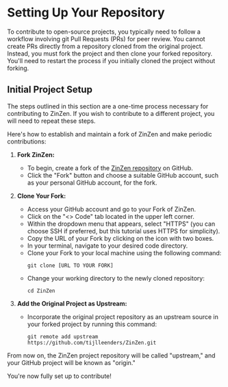 # Setting Up Your Repository

To contribute to open-source projects, you typically need to follow a workflow involving git Pull Requests (PRs) for peer review. You cannot create PRs directly from a repository cloned from the original project. Instead, you must fork the project and then clone your forked repository. You'll need to restart the process if you initially cloned the project without forking.

## Initial Project Setup

The steps outlined in this section are a one-time process necessary for contributing to ZinZen. If you wish to contribute to a different project, you will need to repeat these steps.

Here's how to establish and maintain a fork of ZinZen and make periodic contributions:

1. **Fork ZinZen:**
   - To begin, create a fork of the [ZinZen repository](https://github.com/tijlleenders/ZinZen) on GitHub.
   - Click the "Fork" button and choose a suitable GitHub account, such as your personal GitHub account, for the fork.

2. **Clone Your Fork:**
   - Access your GitHub account and go to your Fork of ZinZen.
   - Click on the "<> Code" tab located in the upper left corner.
   - Within the dropdown menu that appears, select "HTTPS" (you can choose SSH if preferred, but this tutorial uses HTTPS for simplicity).
   - Copy the URL of your Fork by clicking on the icon with two boxes.
   - In your terminal, navigate to your desired code directory.
   - Clone your Fork to your local machine using the following command:
     ```
     git clone [URL TO YOUR FORK]
     ```
   - Change your working directory to the newly cloned repository:
     ```
     cd ZinZen
     ```

3. **Add the Original Project as Upstream:**
   - Incorporate the original project repository as an upstream source in your forked project by running this command:
     ```
     git remote add upstream https://github.com/tijlleenders/ZinZen.git
     ```

From now on, the ZinZen project repository will be called "upstream," and your GitHub project will be known as "origin."

You're now fully set up to contribute!
